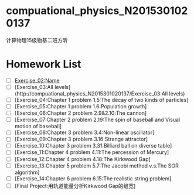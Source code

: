 # compuational_physics_N2015301020137
计算物理15级物基二班方昕
# Homework List
- [ ] [Exercise_02:Name](http://compuational_physics_N2015301020137/Exercise_02:Name)     
- [ ] [Exercise_03:All levels](http://compuational_physics_N2015301020137/Exercise_03:All levels) 
- [ ] [Exercise_04:Chapter 1 problem 1.5:The decay of two kinds of particles]
- [ ] [Exercise_05:Chapter 1 problem 1.6:Population growth]
- [ ] [Exercise_06:Chapter 2 problem 2.9&2.10:The cannon]
- [ ] [Exercise_07:Chapter 2 problem 2.19:The spin of baseball and Visual motion of baseball]
- [ ] [Exercise_08:Chapter 3 problem 3.4:Non-linear oscillator]
- [ ] [Exercise_09:Chapter 3 problem 3.16:Strange attractor]
- [ ] [Exercise_10:Chapter 3 problem 3.31:Billiard ball on diverse table]
- [ ] [Exercise_11:Chapter 4 problem 4.11:The percession of Mercury]
- [ ] [Exercise_12:Chapter 4 problem 4.18:The Kirkwood Gap]
- [ ] [Exercise_13:Chapter 5 problem 5.7:The Jacobi method v.s.The SOR algorithm]  
- [ ] [Exercise_14:Chapter 6 problem 6.15:The realistic string problem]
- [ ] [Final Project:用轨道能量分析Kirkwood Gap的缝宽]
